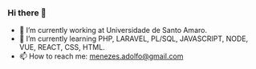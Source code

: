 ### Hi there 👋

- 🔭 I’m currently working at Universidade de Santo Amaro.
- 🌱 I’m currently learning PHP, LARAVEL, PL/SQL, JAVASCRIPT, NODE, VUE, REACT, CSS, HTML.
- 📫 How to reach me: menezes.adolfo@gmail.com
